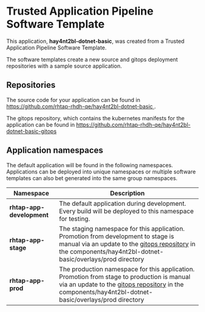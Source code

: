 # Trusted Application Pipeline Software Template

This application, **hay4nt2bl-dotnet-basic**, was created from a Trusted Application Pipeline Software Template.

The software templates create a new source and gitops deployment repositories with a sample source application. 

## Repositories

The source code for your application can be found in [https://github.com/rhtap-rhdh-qe/hay4nt2bl-dotnet-basic ](https://github.com/rhtap-rhdh-qe/hay4nt2bl-dotnet-basic ).
 
The gitops repository, which contains the kubernetes manifests for the application can be found in 
[https://github.com/rhtap-rhdh-qe/hay4nt2bl-dotnet-basic-gitops ](https://github.com/rhtap-rhdh-qe/hay4nt2bl-dotnet-basic-gitops ) 

## Application namespaces 

The default application will be found in the following namespaces. Applications can be deployed into unique namespaces or multiple software templates can also bet generated into the same group namespaces.  

|  Namespace   |  Description   |  
| -------- | -------- |   
| **rhtap-app-development** | The default application during development. Every build will be deployed to this namespace for testing. | 
| **rhtap-app-stage** | The staging namespace for this application. Promotion from development to stage is manual via an update to the [gitops repository](https://github.com/rhtap-rhdh-qe/hay4nt2bl-dotnet-basic-gitops ) in the components/hay4nt2bl-dotnet-basic/overlays/prod directory |  
| **rhtap-app-prod** | The production namespace for this application. Promotion from stage to production is manual via an update to the [gitops repository](https://github.com/rhtap-rhdh-qe/hay4nt2bl-dotnet-basic-gitops ) in the components/hay4nt2bl-dotnet-basic/overlays/prod directory | 